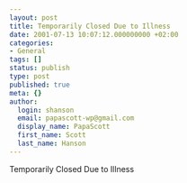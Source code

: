 ```yaml
---
layout: post
title: Temporarily Closed Due to Illness
date: 2001-07-13 10:07:12.000000000 +02:00
categories:
- General
tags: []
status: publish
type: post
published: true
meta: {}
author:
  login: shanson
  email: papascott-wp@gmail.com
  display_name: PapaScott
  first_name: Scott
  last_name: Hanson
---
```

<p>Temporarily Closed Due to Illness</p>

